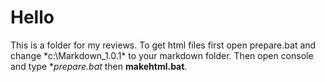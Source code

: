 # Hello

This is a folder for my reviews. To get html files first open prepare.bat and change *c:\Markdown_1.0.1\* to your markdown folder. Then open console and type **prepare.bat* then **makehtml.bat**.
